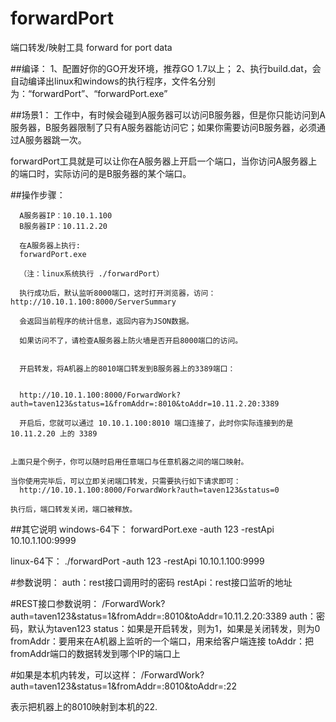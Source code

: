 # forwardPort
端口转发/映射工具 forward for port data

##编译：
1、配置好你的GO开发环境，推荐GO 1.7以上；
2、执行build.dat，会自动编译出linux和windows的执行程序，文件名分别为：“forwardPort”、“forwardPort.exe”


##场景1：
工作中，有时候会碰到A服务器可以访问B服务器，但是你只能访问到A服务器，B服务器限制了只有A服务器能访问它；如果你需要访问B服务器，必须通过A服务器跳一次。

forwardPort工具就是可以让你在A服务器上开启一个端口，当你访问A服务器上的端口时，实际访问的是B服务器的某个端口。

##操作步骤：
```
  A服务器IP：10.10.1.100
  B服务器IP：10.11.2.20

  在A服务器上执行:
  forwardPort.exe

  （注：linux系统执行 ./forwardPort）

  执行成功后，默认监听8000端口，这时打开浏览器，访问：http://10.10.1.100:8000/ServerSummary

  会返回当前程序的统计信息，返回内容为JSON数据。

  如果访问不了，请检查A服务器上防火墙是否开启8000端口的访问。


  开启转发，将A机器上的8010端口转发到B服务器上的3389端口：


  http://10.10.1.100:8000/ForwardWork?auth=taven123&status=1&fromAddr=:8010&toAddr=10.11.2.20:3389

  开启后，您就可以通过 10.10.1.100:8010 端口连接了，此时你实际连接到的是 10.11.2.20 上的 3389


上面只是个例子，你可以随时启用任意端口与任意机器之间的端口映射。

当你使用完毕后，可以立即关闭端口转发，只需要执行如下请求即可：
  http://10.10.1.100:8000/ForwardWork?auth=taven123&status=0

执行后，端口转发关闭，端口被释放。

```
##其它说明
windows-64下：
forwardPort.exe -auth 123 -restApi 10.10.1.100:9999

linux-64下：
./forwardPort -auth 123 -restApi 10.10.1.100:9999

#参数说明：
auth：rest接口调用时的密码
restApi：rest接口监听的地址

#REST接口参数说明：
/ForwardWork?auth=taven123&status=1&fromAddr=:8010&toAddr=10.11.2.20:3389
auth：密码，默认为taven123
status：如果是开启转发，则为1，如果是关闭转发，则为0
fromAddr：要用来在A机器上监听的一个端口，用来给客户端连接
toAddr：把fromAddr端口的数据转发到哪个IP的端口上

#如果是本机内转发，可以这样：
/ForwardWork?auth=taven123&status=1&fromAddr=:8010&toAddr=:22

表示把机器上的8010映射到本机的22.















